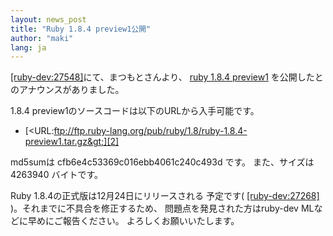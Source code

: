 ```yaml
---
layout: news_post
title: "Ruby 1.8.4 preview1公開"
author: "maki"
lang: ja
---
```


[\[ruby-dev:27548\]][1]にて、まつもとさんより、 [ruby 1.8.4 preview1][2]
を公開したとのアナウンスがありました。

1\.8.4 preview1のソースコードは以下のURLから入手可能です。

* [&lt;URL:ftp://ftp.ruby-lang.org/pub/ruby/1.8/ruby-1.8.4-preview1.tar.gz&gt;][2]

md5sumは cfb6e4c53369c016ebb4061c240c493d です。 また、サイズは 4263940 バイトです。

Ruby 1.8.4の正式版は12月24日にリリースされる 予定です( [\[ruby-dev:27268\]][3]
)。それまでに不具合を修正するため、 問題点を発見された方はruby-dev MLなどに早めにご報告ください。 よろしくお願いいたします。



[1]: http://blade.nagaokaut.ac.jp/cgi-bin/scat.rb/ruby/ruby-dev/27548 
[2]: ftp://ftp.ruby-lang.org/pub/ruby/1.8/ruby-1.8.4-preview1.tar.gz 
[3]: http://blade.nagaokaut.ac.jp/cgi-bin/scat.rb/ruby/ruby-dev/27268 
